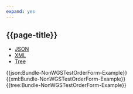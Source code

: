 ```yaml
---
expand: yes
---
```


## {{page-title}}

<div class="nhsd-!t-margin-bottom-6">
  <ul class="nav nav-tabs" role="tablist">
        <li role="presentation" class="active">
            <a href="#JSON-B-NWTOF-E" role="tab" data-toggle="tab">JSON</a>
        </li>
         <li role="presentation">
            <a href="#XML-B-NWTOF-E" role="tab" data-toggle="tab">XML</a>
        </li>
        <li role="presentation">
            <a href="#Tree-B-NWTOF-E" role="tab" data-toggle="tab">Tree</a>
        </li>
  </ul>
    
  <div class="tab-content snippet">
    <div id="JSON-B-NWTOF-E" role="tabpanel" class="tab-pane active">
{{json:Bundle-NonWGSTestOrderForm-Example}}
    </div>
    <div id="XML-B-NWTOF-E" role="tabpanel" class="tab-pane">
{{xml:Bundle-NonWGSTestOrderForm-Example}}
    </div>
    <div id="Tree-B-NWTOF-E" role="tabpanel" class="tab-pane">
{{tree:Bundle-NonWGSTestOrderForm-Example}}
    </div>
  </div>
</div>